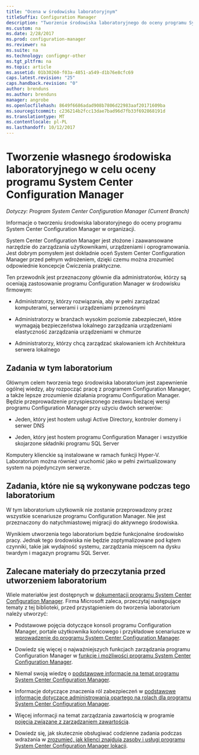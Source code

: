 ```yaml
---
title: "Ocena w środowisku laboratoryjnym"
titleSuffix: Configuration Manager
description: "Tworzenie środowiska laboratoryjnego do oceny programu System Center Configuration Manager do użytku w Twojej organizacji."
ms.custom: na
ms.date: 2/28/2017
ms.prod: configuration-manager
ms.reviewer: na
ms.suite: na
ms.technology: configmgr-other
ms.tgt_pltfrm: na
ms.topic: article
ms.assetid: 01b30260-f03a-4851-a549-d1b76e8cfc69
caps.latest.revision: "25"
caps.handback.revision: "0"
author: brenduns
ms.author: brenduns
manager: angrobe
ms.openlocfilehash: 8649f6686adad908b7806d22983aaf20171609ba
ms.sourcegitcommit: c236214b2fcc13dae7bad96d7fb33f692868191d
ms.translationtype: MT
ms.contentlocale: pl-PL
ms.lasthandoff: 10/12/2017
---
```

# <a name="evaluate-system-center-configuration-manager-by-building-your-own-lab-environment"></a>Tworzenie własnego środowiska laboratoryjnego w celu oceny programu System Center Configuration Manager

*Dotyczy: Program System Center Configuration Manager (Current Branch)*

 Informacje o tworzeniu środowiska laboratoryjnego do oceny programu System Center Configuration Manager w organizacji.  

 System Center Configuration Manager jest złożone i zaawansowane narzędzie do zarządzania użytkownikami, urządzeniami i oprogramowania. Jest dobrym pomysłem jest dokładnie oceń System Center Configuration Manager przed pełnym wdrożeniem, dzięki czemu można zrozumieć odpowiednie koncepcje Ćwiczenia praktyczne.  

 Ten przewodnik jest przeznaczony głównie dla administratorów, którzy są oceniają zastosowanie programu Configuration Manager w środowisku firmowym:  

-   Administratorzy, którzy rozwiązania, aby w pełni zarządzać komputerami, serwerami i urządzeniami przenośnymi  

-   Administratorzy w branżach wysokim poziomie zabezpieczeń, które wymagają bezpieczeństwa lokalnego zarządzania urządzeniami elastyczność zarządzania urządzeniami w chmurze  

-   Administratorzy, którzy chcą zarządzać skalowaniem ich Architektura serwera lokalnego  

## <a name="what-this-lab-does"></a>Zadania w tym laboratorium  
 Głównym celem tworzenia tego środowiska laboratorium jest zapewnienie ogólnej wiedzy, aby rozpocząć pracę z programem Configuration Manager, a także lepsze zrozumienie działania programu Configuration Manager. Będzie przeprowadzenie przyspieszonego zestawu bieżącej wersji programu Configuration Manager przy użyciu dwóch serwerów:  

-   Jeden, który jest hostem usługi Active Directory, kontroler domeny i serwer DNS  

-   Jeden, który jest hostem programu Configuration Manager i wszystkie skojarzone składniki programu SQL Server  

Komputery klienckie są instalowane w ramach funkcji Hyper-V. Laboratorium można również uruchomić jako w pełni zwirtualizowany system na pojedynczym serwerze.  

## <a name="what-this-lab-does-not-do"></a>Zadania, które nie są wykonywane podczas tego laboratorium  
 W tym laboratorium użytkownik nie zostanie przeprowadzony przez wszystkie scenariusze programu Configuration Manager. Nie jest przeznaczony do natychmiastowej migracji do aktywnego środowiska.  

 Wynikiem utworzenia tego laboratorium będzie funkcjonalne środowisko pracy. Jednak tego środowiska nie będzie zoptymalizowane pod kątem czynniki, takie jak wydajność systemu, zarządzania miejscem na dysku twardym i magazyn programu SQL Server.  

##  <a name="BKMK_EvalRec"></a>Zalecane materiały do przeczytania przed utworzeniem laboratorium  
 Wiele materiałów jest dostępnych w [dokumentacji programu System Center Configuration Manager](http://docs.microsoft.com/sccm/). Firma Microsoft zaleca, przeczytaj następujące tematy z tej biblioteki, przed przystąpieniem do tworzenia laboratorium należy utworzyć:  

-   Podstawowe pojęcia dotyczące konsoli programu Configuration Manager, portale użytkownika końcowego i przykładowe scenariusze w [wprowadzenie do programu System Center Configuration Manager](../../core/understand/introduction.md).  

-   Dowiedz się więcej o najważniejszych funkcjach zarządzania programu Configuration Manager w [funkcje i możliwości programu System Center Configuration Manager](../../core/plan-design/changes/features-and-capabilities.md).  

-   Niemal swoją wiedzę o [podstawowe informacje na temat programu System Center Configuration Manager](../../core/understand/fundamentals.md).  

-   Informacje dotyczące znaczenia ról zabezpieczeń w [podstawowe informacje dotyczące administrowania opartego na rolach dla programu System Center Configuration Manager](../../core/understand/fundamentals-of-role-based-administration.md).  

-   Więcej informacji na temat zarządzania zawartością w programie [pojęcia związane z zarządzaniem zawartością](../../core/plan-design/hierarchy/fundamental-concepts-for-content-management.md).  

-   Dowiedz się, jak skutecznie obsługiwać codzienne zadania podczas wdrażania w [zrozumieć, jak klienci znajdują zasoby i usługi programu System Center Configuration Manager lokacji](../../core/plan-design/hierarchy/understand-how-clients-find-site-resources-and-services.md).  
